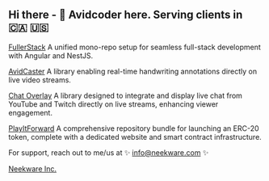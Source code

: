 ## Hi there - 👋 Avidcoder here. Serving clients in 🇨🇦 🇺🇸

[FullerStack](https://github.com/neekware/fullerstack) A unified mono-repo setup for seamless full-stack development with Angular and NestJS.

[AvidCaster](https://github.com/AvidCaster/avidcaster/tree/main/libs/ngx-annotator) A library enabling real-time handwriting annotations directly on live video streams.

[Chat Overlay](https://github.com/AvidCaster/avidcaster/tree/main/libs/ngx-chat) A library designed to integrate and display live chat from YouTube and Twitch directly on live streams, enhancing viewer engagement.

[PlayItForward](https://github.com/PlayItForward-IO/playitforward) A comprehensive repository bundle for launching an ERC-20 token, complete with a dedicated website and smart contract infrastructure.

For support, reach out to me/us at ✨ info@neekware.com ✨

[Neekware Inc.](https://neekware.com)

<!-- 
<p align="center">
  <img src ="https://github-readme-stats.vercel.app/api?username=un33k&show_icons=true&count_private=true&include_all_commits=true&hide_border=true&hide=issues,contribs"><br />
  <img src ="https://github-readme-stats.vercel.app/api/top-langs/?username=un33k&layout=compact&hide_border=true&langs_count=10&hide=html,css">
</p>
 -->
<!--
**un33k/un33k** is a ✨ _special_ ✨ repository because its `README.md` (this file) appears on your GitHub profile.

Here are some ideas to get you started:

- 🔭 I’m currently working on ...
- 🌱 I’m currently learning ...
- 👯 I’m looking to collaborate on ...
- 🤔 I’m looking for help with ...
- 💬 Ask me about ...
- 📫 How to reach me: ...
- 😄 Pronouns: ...
- ⚡ Fun fact: ...
-->
